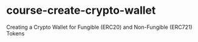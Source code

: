 # course-create-crypto-wallet
Creating a Crypto Wallet for Fungible (ERC20) and Non-Fungible (ERC721) Tokens
